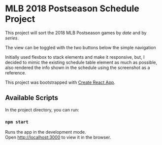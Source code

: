 # MLB 2018 Postseason Schedule Project

This project will sort the 2018 MLB Postseason games by *date* and by *series*.

The view can be toggled with the two buttons below the simple navigation 

Initially used flexbox to stack elements and make it responsive, but, I decided to mimic the existing schedule table element as much as possible, also rendered the info shown in the schedule using the screenshot as a reference.

This project was bootstrapped with [Create React App](https://github.com/facebook/create-react-app).

## Available Scripts

In the project directory, you can run:

### `npm start`

Runs the app in the development mode.<br>
Open [http://localhost:3000](http://localhost:3000) to view it in the browser.
